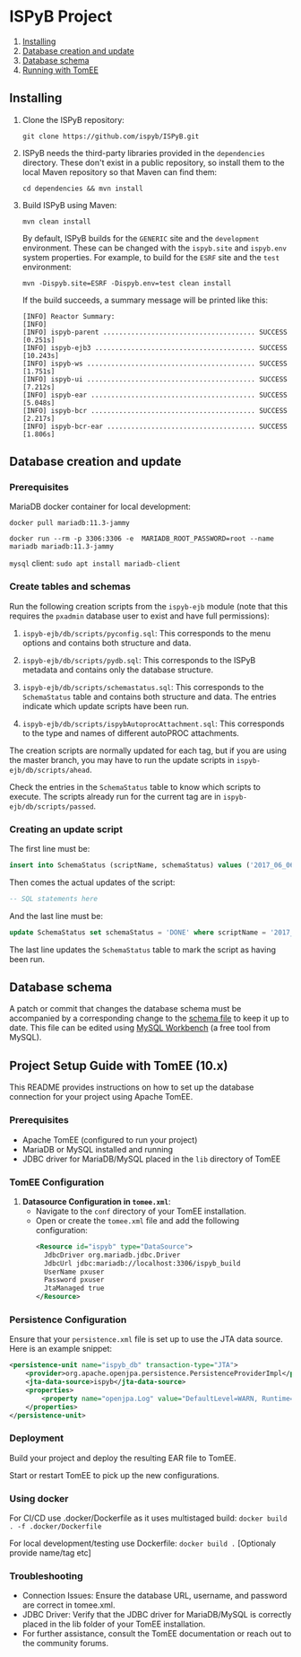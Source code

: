 # ISPyB Project

1. [Installing](#installing)
2. [Database creation and update](#database-creation-and-update)
3. [Database schema](#database-schema)
4. [Running with TomEE](#Project-Setup-Guide-with-TomEE-(10.x))

## Installing

1. Clone the ISPyB repository:

   ```
   git clone https://github.com/ispyb/ISPyB.git
   ```

2. ISPyB needs the third-party libraries provided in the `dependencies`
   directory.  These don't exist in a public repository, so install them to
   the local Maven repository so that Maven can find them:

   ```
   cd dependencies && mvn install
   ```

3. Build ISPyB using Maven:

   ```
   mvn clean install
   ```

   By default, ISPyB builds for the `GENERIC` site and the `development`
   environment.  These can be changed with the `ispyb.site` and `ispyb.env`
   system properties.  For example, to build for the `ESRF` site and the
   `test` environment:

   ```
   mvn -Dispyb.site=ESRF -Dispyb.env=test clean install
   ```

   If the build succeeds, a summary message will be printed like this:

   ```
   [INFO] Reactor Summary:
   [INFO]
   [INFO] ispyb-parent ...................................... SUCCESS [0.251s]
   [INFO] ispyb-ejb3 ........................................ SUCCESS [10.243s]
   [INFO] ispyb-ws .......................................... SUCCESS [1.751s]
   [INFO] ispyb-ui .......................................... SUCCESS [7.212s]
   [INFO] ispyb-ear ......................................... SUCCESS [5.048s]
   [INFO] ispyb-bcr ......................................... SUCCESS [2.217s]
   [INFO] ispyb-bcr-ear ..................................... SUCCESS [1.806s]
   ```

## Database creation and update

### Prerequisites

MariaDB docker container for local development:

`docker pull mariadb:11.3-jammy`

`docker run --rm -p 3306:3306 -e  MARIADB_ROOT_PASSWORD=root --name mariadb mariadb:11.3-jammy`

`mysql` client: `sudo apt install mariadb-client`

### Create tables and schemas

Run the following creation scripts from the `ispyb-ejb` module (note
that this requires the `pxadmin` database user to exist and have full
permissions):

1. `ispyb-ejb/db/scripts/pyconfig.sql`: This corresponds to the menu
   options and contains both structure and data.

2. `ispyb-ejb/db/scripts/pydb.sql`: This corresponds to the ISPyB metadata
   and contains only the database structure.

3. `ispyb-ejb/db/scripts/schemastatus.sql`: This corresponds to the
   `SchemaStatus` table and contains both structure and data.  The entries
   indicate which update scripts have been run.

4. `ispyb-ejb/db/scripts/ispybAutoprocAttachment.sql`: This corresponds to
   the type and names of different autoPROC attachments.

The creation scripts are normally updated for each tag, but if you are
using the master branch, you may have to run the update scripts in
`ispyb-ejb/db/scripts/ahead`.

Check the entries in the `SchemaStatus` table to know which scripts
to execute.  The scripts already run for the current tag are in
`ispyb-ejb/db/scripts/passed`.

### Creating an update script

The first line must be:

```sql
insert into SchemaStatus (scriptName, schemaStatus) values ('2017_06_06_blabla.sql','ONGOING');
```

Then comes the actual updates of the script:

```sql
-- SQL statements here
```

And the last line must be:

```sql
update SchemaStatus set schemaStatus = 'DONE' where scriptName = '2017_06_06_blabla.sql';
```

The last line updates the `SchemaStatus` table to mark the script as
having been run.

## Database schema

A patch or commit that changes the database schema must be accompanied
by a corresponding change to the [schema file][schema-file]
to keep it up to date.  This file can be edited using [MySQL
Workbench][mysql-workbench] (a free tool from MySQL).

[schema-file]: https://github.com/ispyb/ISPyB/blob/master/documentation/database/ISPyB_DataModel.mwb
[mysql-workbench]: https://www.mysql.com/products/workbench/

## Project Setup Guide with TomEE (10.x)

This README provides instructions on how to set up the database connection for your project using Apache TomEE.

### Prerequisites

- Apache TomEE (configured to run your project)
- MariaDB or MySQL installed and running
- JDBC driver for MariaDB/MySQL placed in the `lib` directory of TomEE

### TomEE Configuration

1. **Datasource Configuration in `tomee.xml`**:
   - Navigate to the `conf` directory of your TomEE installation.
   - Open or create the `tomee.xml` file and add the following configuration:
     ```xml
     <Resource id="ispyb" type="DataSource">
       JdbcDriver org.mariadb.jdbc.Driver
       JdbcUrl jdbc:mariadb://localhost:3306/ispyb_build
       UserName pxuser
       Password pxuser
       JtaManaged true
     </Resource>
     ```

### Persistence Configuration

Ensure that your `persistence.xml` file is set up to use the JTA data source. Here is an example snippet:

```xml
<persistence-unit name="ispyb_db" transaction-type="JTA">
    <provider>org.apache.openjpa.persistence.PersistenceProviderImpl</provider>
    <jta-data-source>ispyb</jta-data-source>
    <properties>
        <property name="openjpa.Log" value="DefaultLevel=WARN, Runtime=INFO, Tool=INFO, SQL=TRACE"/>
    </properties>
</persistence-unit>
```

### Deployment

Build your project and deploy the resulting EAR file to TomEE.

Start or restart TomEE to pick up the new configurations.

### Using docker

For CI/CD use .docker/Dockerfile as it uses multistaged build: `docker build . -f .docker/Dockerfile`

For local development/testing use Dockerfile: `docker build .` [Optionaly provide name/tag etc]

### Troubleshooting

- Connection Issues: Ensure the database URL, username, and password are correct in tomee.xml.
- JDBC Driver: Verify that the JDBC driver for MariaDB/MySQL is correctly placed in the lib folder of your TomEE installation.
- For further assistance, consult the TomEE documentation or reach out to the community forums.

